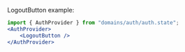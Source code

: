 LogoutButton example:
```jsx
import { AuthProvider } from "domains/auth/auth.state";
<AuthProvider>
    <LogoutButton />
</AuthProvider>
```